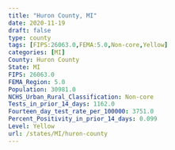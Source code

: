 ```yaml
---
title: "Huron County, MI"
date: 2020-11-19
draft: false
type: county
tags: [FIPS:26063.0,FEMA:5.0,Non-core,Yellow]
categories: [MI]
County: Huron County
State: MI
FIPS: 26063.0
FEMA_Region: 5.0
Population: 30981.0
NCHS_Urban_Rural_Classification: Non-core
Tests_in_prior_14_days: 1162.0
Fourteen_day_test_rate_per_100000: 3751.0
Percent_Positivity_in_prior_14_days: 0.099
Level: Yellow
url: /states/MI/huron-county
---
```



